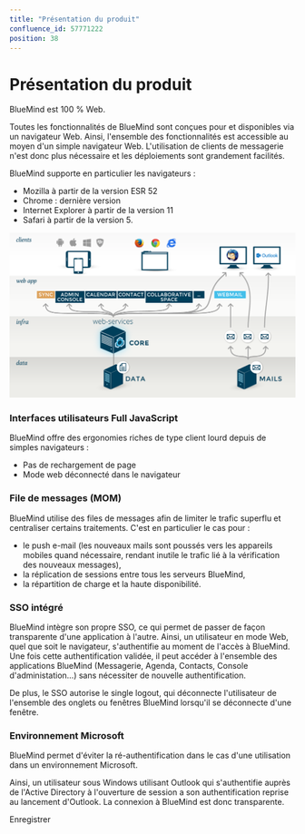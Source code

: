 ```yaml
---
title: "Présentation du produit"
confluence_id: 57771222
position: 38
---
```

# Présentation du produit


BlueMind est 100 % Web.

Toutes les fonctionnalités de BlueMind sont conçues pour et disponibles via un navigateur Web. Ainsi, l'ensemble des fonctionnalités est accessible au moyen d'un simple navigateur Web. L'utilisation de clients de messagerie n'est donc plus nécessaire et les déploiements sont grandement facilités.

BlueMind supporte en particulier les navigateurs :

- Mozilla à partir de la version ESR 52
- Chrome : dernière version
- Internet Explorer à partir de la version 11
- Safari à partir de la version 5.


![](../../attachments/57771222/57771223.png)

### Interfaces utilisateurs Full JavaScript

BlueMind offre des ergonomies riches de type client lourd depuis de simples navigateurs :

- Pas de rechargement de page
- Mode web déconnecté dans le navigateur


### File de messages (MOM)

BlueMind utilise des files de messages afin de limiter le trafic superflu et centraliser certains traitements. C'est en particulier le cas pour :

- le push e-mail (les nouveaux mails sont poussés vers les appareils mobiles quand nécessaire, rendant inutile le trafic lié à la vérification des nouveaux messages),
- la réplication de sessions entre tous les serveurs BlueMind,
- la répartition de charge et la haute disponibilité.


### SSO intégré

BlueMind intègre son propre SSO, ce qui permet de passer de façon transparente d'une application à l'autre. Ainsi, un utilisateur en mode Web, quel que soit le navigateur, s'authentifie au moment de l'accès à BlueMind. Une fois cette authentification validée, il peut accéder à l'ensemble des applications BlueMind (Messagerie, Agenda, Contacts, Console d'administation...) sans nécessiter de nouvelle authentification.

De plus, le SSO autorise le single logout, qui déconnecte l'utilisateur de l'ensemble des onglets ou fenêtres BlueMind lorsqu'il se déconnecte d'une fenêtre.

### Environnement Microsoft

BlueMind permet d'éviter la ré-authentification dans le cas d'une utilisation dans un environnement Microsoft.

Ainsi, un utilisateur sous Windows utilisant Outlook qui s'authentifie auprès de l'Active Directory à l'ouverture de session a son authentification reprise au lancement d'Outlook. La connexion à BlueMind est donc transparente.

Enregistrer


